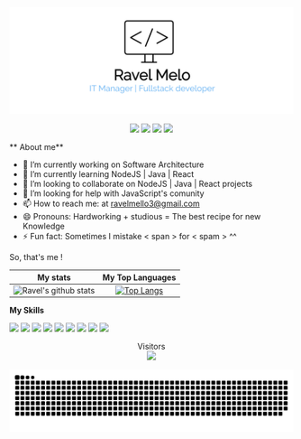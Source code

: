 <p align="center">
	<img src="https://github.com/ravelmello/ravelmello/blob/master/ravel.png?raw=true" width="700"/>
 </p>

<p align="center">
<a href="https://www.instagram.com/ravelmello3/" target="_blank"><img src="https://img.shields.io/badge/-Instagram-%23E4405F?style=for-the-badge&logo=instagram&logoColor=white" target="_blank"></a>
<a href="https://www.linkedin.com/in/ravel-mello" target="_blank"><img src="https://img.shields.io/badge/-LinkedIn-%230077B5?style=for-the-badge&logo=linkedin&logoColor=white" target="_blank"></a>
<a href="https://github.com/ravelmello" target="_blank">
<a href="mailto:ravelmello3@gmail.com" alt="Gmail" target="_blank">
  <img src="https://img.shields.io/badge/-Gmail-FF0000?style=for-the-badge&labelColor=FF0000&logo=gmail&logoColor=white&link=mailto:ravelmello3@gmail.com"></a>
<a href="https://ravelmello.github.io" target="_blank">
<img 
src="https://img.shields.io/badge/personal%20site-ccccc5?style=for-the-badge&logo=superuser&logoColor=red"/> 
</a>
</p>

** About me**
	
<p align="center">
  
- 🔭 I’m currently working on Software Architecture 
- 🌱 I’m currently learning NodeJS | Java | React
- 👯 I’m looking to collaborate on NodeJS | Java | React projects
- 🤔 I’m looking for help with JavaScript's comunity
- 📫 How to reach me: at ravelmello3@gmail.com
- 😄 Pronouns: Hardworking + studious = The best recipe for new Knowledge
- ⚡ Fun fact: Sometimes I mistake < span > for < spam >  ^^
  

So, that's me !

</p>  

<div>
	
My stats | My Top Languages 
:----------:|:---------:
|![Ravel's github stats](https://github-readme-stats.vercel.app/api?username=ravelmello&show_icons=true&theme=white) |[![Top Langs](https://github-readme-stats.vercel.app/api/top-langs/?username=ravelmello&layout=compact)](https://github.com/ravelmello/github-readme-stats) 
	
	
**My Skills**	

<p aling="center">

<img src="https://camo.githubusercontent.com/d63d473e728e20a286d22bb2226a7bf45a2b9ac6c72c59c0e61e9730bfe4168c/68747470733a2f2f696d672e736869656c64732e696f2f62616467652f48544d4c352d4533344632363f7374796c653d666f722d7468652d6261646765266c6f676f3d68746d6c35266c6f676f436f6c6f723d7768697465">
<img src="https://camo.githubusercontent.com/3a0f693cfa032ea4404e8e02d485599bd0d192282b921026e89d271aaa3d7565/68747470733a2f2f696d672e736869656c64732e696f2f62616467652f435353332d3135373242363f7374796c653d666f722d7468652d6261646765266c6f676f3d63737333266c6f676f436f6c6f723d7768697465">
<img src="https://camo.githubusercontent.com/9d07c04bdd98c662d5df9d4e1cc1de8446ffeaebca330feb161f1fb8e1188204/68747470733a2f2f696d672e736869656c64732e696f2f62616467652f4a6176615363726970742d4637444631453f7374796c653d666f722d7468652d6261646765266c6f676f3d6a617661736372697074266c6f676f436f6c6f723d626c61636b">
<img src="https://img.shields.io/badge/Git-E34F26?style=for-the-badge&logo=git&logoColor=white">
<img src="https://img.shields.io/badge/docker-20232A?style=for-the-badge&logo=docker&logoColor=61DAFB">
<img src="https://img.shields.io/badge/kubernetes-blue?style=for-the-badge&logo=kubernetes&logoColor=white">
<img src="https://img.shields.io/badge/java-cccccc?style=for-the-badge&logo=java&logoColor=red">
<img src="https://img.shields.io/badge/TypeScript-b9ddf8?style=for-the-badge&logo=typescript&logoColor=black">
<img src="https://img.shields.io/badge/jenkins-ccccc5?style=for-the-badge&logo=jenkins&logoColor=red">

	
	
	
</p>
	

<p align="center">
	  Visitors <br>
<img src="https://profile-counter.glitch.me/ravelmello/count.svg" />
</p>	  
	

	
![Snake animation](https://github.com/ravelmello/ravelmello/blob/output/github-contribution-grid-snake.svg)

<!--
**ravelmello/ravelmello** is a ✨ _special_ ✨ repository because its `README.md` (this file) appears on your GitHub profile.

Here are some ideas to get you started:

- 🔭 I’m currently working on ...
- 🌱 I’m currently learning ...
- 👯 I’m looking to collaborate on ...
- 🤔 I’m looking for help with ...
- 💬 Ask me about ...
- 📫 How to reach me: ...
- 😄 Pronouns: ...
- ⚡ Fun fact: ...
-->
